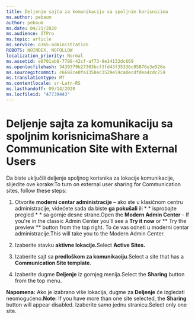 ```yaml
---
title: Deljenje sajta za komunikaciju sa spoljnim korisnicima
ms.author: pebaum
author: pebaum
ms.date: 04/21/2020
ms.audience: ITPro
ms.topic: article
ms.service: o365-administration
ROBOTS: NOINDEX, NOFOLLOW
localization_priority: Normal
ms.assetid: e0701ab9-7798-42cf-af73-9e14132dc669
ms.openlocfilehash: 3439379b27303bcf3fd43f35336c05876e3e526e
ms.sourcegitcommit: c6692ce0fa1358ec3529e59ca0ecdfdea4cdc759
ms.translationtype: MT
ms.contentlocale: sr-Latn-RS
ms.lasthandoff: 09/14/2020
ms.locfileid: "47739443"
---
```

# <a name="share-a-communication-site-with-external-users"></a><span data-ttu-id="11060-102">Deljenje sajta za komunikaciju sa spoljnim korisnicima</span><span class="sxs-lookup"><span data-stu-id="11060-102">Share a Communication Site with External Users</span></span>

<span data-ttu-id="11060-103">Da biste uključili deljenje spoljnog korisnika za lokacije komunikacije, slijedite ove korake:</span><span class="sxs-lookup"><span data-stu-id="11060-103">To turn on external user sharing for Communication sites, follow these steps:</span></span> 
  
1. <span data-ttu-id="11060-104">Otvorite **moderni centar administracije** – ako ste u klasičnom centru administracije, videćete sada da biste **ga pokušali** ili \* \* isprobajte pregled \* \* sa gornje desne strane.</span><span class="sxs-lookup"><span data-stu-id="11060-104">Open the **Modern Admin Center** - If you're in the classic Admin Center you'll see a **Try it now** or \*\* Try the preview \*\* button from the top right.</span></span> <span data-ttu-id="11060-105">To će vas odneti u moderni centar administracije.</span><span class="sxs-lookup"><span data-stu-id="11060-105">This will take you to the Modern Admin Center.</span></span> 
  
2. <span data-ttu-id="11060-106">Izaberite stavku **aktivne lokacije.**</span><span class="sxs-lookup"><span data-stu-id="11060-106">Select **Active Sites.**</span></span>
  
3. <span data-ttu-id="11060-107">Izaberite sajt sa **predloškom za komunikaciju**.</span><span class="sxs-lookup"><span data-stu-id="11060-107">Select a site that has a **Communication Site template**.</span></span> 
  
4. <span data-ttu-id="11060-108">Izaberite dugme **Deljenje** iz gornjeg menija.</span><span class="sxs-lookup"><span data-stu-id="11060-108">Select the **Sharing** button from the top menu.</span></span> 
  
 <span data-ttu-id="11060-109">**Napomena:** Ako je izabrano više lokacija, dugme za **Deljenje** će izgledati neomogućeno.</span><span class="sxs-lookup"><span data-stu-id="11060-109">**Note:** If you have more than one site selected, the **Sharing** button will appear disabled.</span></span> <span data-ttu-id="11060-110">Izaberite samo jednu stranicu.</span><span class="sxs-lookup"><span data-stu-id="11060-110">Select only one site.</span></span> 
  

